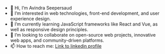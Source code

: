 - 👋 Hi, I’m Avindra Seepersaud
- 👀 I’m interested in web technologies, front-end development, and user experience design.
- 🌱 I’m currently learning JavaScript frameworks like React and Vue, as well as responsive design principles.
- 💞️ I’m looking to collaborate on open-source web projects, innovative web apps, and community-driven platforms.
- 📫 How to reach me: [Link to linkedin profile](linkedin.com/in/avindra-seepersaud)
